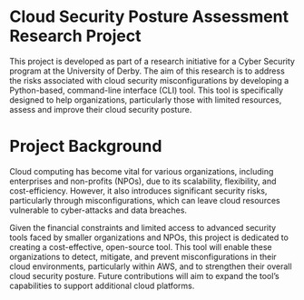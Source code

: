 # Cloud Security Posture Assessment Research Project

This project is developed as part of a research initiative for a Cyber Security program at the University of Derby. The aim of this research is to address the risks associated with cloud security misconfigurations by developing a Python-based, command-line interface (CLI) tool. This tool is specifically designed to help organizations, particularly those with limited resources, assess and improve their cloud security posture.

# Project Background
Cloud computing has become vital for various organizations, including enterprises and non-profits (NPOs), due to its scalability, flexibility, and cost-efficiency. However, it also introduces significant security risks, particularly through misconfigurations, which can leave cloud resources vulnerable to cyber-attacks and data breaches.

Given the financial constraints and limited access to advanced security tools faced by smaller organizations and NPOs, this project is dedicated to creating a cost-effective, open-source tool. This tool will enable these organizations to detect, mitigate, and prevent misconfigurations in their cloud environments, particularly within AWS, and to strengthen their overall cloud security posture. Future contributions will aim to expand the tool’s capabilities to support additional cloud platforms.
